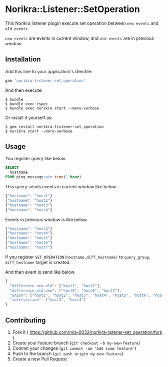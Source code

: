 # Norikra::Listener::SetOperation

This Norikra listener plugin execute set operation between `new events` and `old events`.

`new events` are events in current window, and `old events` are in previous window.

## Installation

Add this line to your application's Gemfile:

```ruby
gem 'norikra-listener-set_operation'
```

And then execute:

    $ bundle
    $ bundle exec rspec
    $ bundle exec norikra start --more-verbose

Or install it yourself as:

    $ gem install norikra-listener-set_operation
    $ norikra start --more-verbose

## Usage

You register query like below.

```sql
SELECT
  hostname
FROM ping_message:win.time(1 hour)
```

This query sends events in current window like below.

```javascript
{"hostname": "host1"}
{"hostname": "host2"}
{"hostname": "host3"}
{"hostname": "host4"}
```

Events in previous window is like below.

```javascript
{"hostname": "host3"}
{"hostname": "host4"}
{"hostname": "host5"}
{"hostname": "host6"}
{"hostname": "host7"}
```

If you register `SET_OPERATION(hostname,diff_hostname)` to `query_group`, `diff_hostname` target is created.

And then event is send like below.

```javascript
{
  "difference_new_old": ["host1", "host2"],
  "difference_old_new": ["host5", "host6", "host7"],
  "union": ["host1", "host2", "host3", "host4", "host5", "host6", "host7"],
  "intersection": ["host3", "host4"]
}
```

## Contributing

1. Fork it ( https://github.com/mia-0032/norikra-listener-set_operation/fork )
2. Create your feature branch (`git checkout -b my-new-feature`)
3. Commit your changes (`git commit -am 'Add some feature'`)
4. Push to the branch (`git push origin my-new-feature`)
5. Create a new Pull Request
